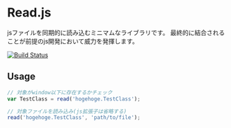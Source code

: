# Read.js
jsファイルを同期的に読み込むミニマムなライブラリです。
最終的に結合されることが前提のjs開発において威力を発揮します。


[![Build Status](https://travis-ci.org/AtsushiM/Read.js.png?branch=master)](https://travis-ci.org/AtsushiM/Read.js)


## Usage
```javascript
// 対象がwindow以下に存在するかチェック
var TestClass = read('hogehoge.TestClass');

// 対象ファイルを読み込み(js拡張子は省略する)
read('hogehoge.TestClass', 'path/to/file');

```
